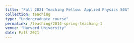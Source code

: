 ```yaml
---
title: "Fall 2021 Teaching Fellow: Applied Physics 50A"
collection: teaching
type: "Undergraduate course"
permalink: /teaching/2014-spring-teaching-1
venue: "Harvard University"
date: Fall 2021
---
```

